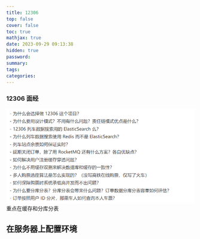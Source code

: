 ```yaml
---
title: 12306
top: false
cover: false
toc: true
mathjax: true
date: 2023-09-29 09:13:38
hidden: true
password:
summary:
tags:
categories:
---
```


### 12306 面经

![Alt text](image-31.png)
重点在缓存和分库分表

## 在服务器上配置环境
